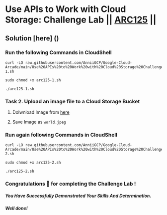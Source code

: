 # Use APIs to Work with Cloud Storage: Challenge Lab || [ARC125](https://www.cloudskillsboost.google/focuses/65991?parent=catalog) ||

## Solution [here] ()

### Run the following Commands in CloudShell

```
curl -LO raw.githubusercontent.com/AnniiGCP/Google-Cloud-Arcade/main/Use%20APIs%20to%20Work%20with%20Cloud%20Storage%20Challenge%20Lab/arc125-1.sh

sudo chmod +x arc125-1.sh

./arc125-1.sh
```

### Task 2. Upload an image file to a Cloud Storage Bucket

1. Dolwnload Image from [here](https://cdn.qwiklabs.com/amN7kZDhflOmMUaM3tiFSjyw5yfXIqOxtrpslYJS2Kg%3D)

2. Save Image as `world.jpeg`

### Run again following Commands in CloudShell

```
curl -LO raw.githubusercontent.com/AnniiGCP/Google-Cloud-Arcade/main/Use%20APIs%20to%20Work%20with%20Cloud%20Storage%20Challenge%20Lab/arc125-2.sh

sudo chmod +x arc125-2.sh

./arc125-2.sh
```

### Congratulations 🎉 for completing the Challenge Lab !

##### *You Have Successfully Demonstrated Your Skills And Determination.*

#### *Well done!*

 

 
